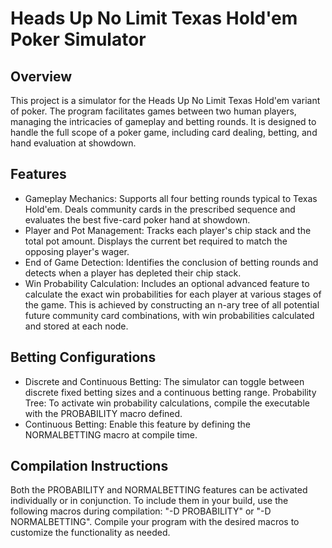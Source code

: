 # Heads Up No Limit Texas Hold'em Poker Simulator
## Overview
This project is a simulator for the Heads Up No Limit Texas Hold'em variant of poker. The program facilitates games between two human players, managing the intricacies of gameplay and betting rounds. It is designed to handle the full scope of a poker game, including card dealing, betting, and hand evaluation at showdown.
## Features
- Gameplay Mechanics: Supports all four betting rounds typical to Texas Hold'em. Deals community cards in the prescribed sequence and evaluates the best five-card poker hand at showdown.
- Player and Pot Management: Tracks each player's chip stack and the total pot amount. Displays the current bet required to match the opposing player's wager.
- End of Game Detection: Identifies the conclusion of betting rounds and detects when a player has depleted their chip stack.
- Win Probability Calculation: Includes an optional advanced feature to calculate the exact win probabilities for each player at various stages of the game. This is achieved by constructing an n-ary tree of all potential future community card combinations, with win probabilities calculated and stored at each node.
## Betting Configurations
- Discrete and Continuous Betting: The simulator can toggle between discrete fixed betting sizes and a continuous betting range.
Probability Tree: To activate win probability calculations, compile the executable with the PROBABILITY macro defined.
- Continuous Betting: Enable this feature by defining the NORMALBETTING macro at compile time.
## Compilation Instructions
Both the PROBABILITY and NORMALBETTING features can be activated individually or in conjunction. To include them in your build, use the following macros during compilation: "-D PROBABILITY" or "-D NORMALBETTING".
Compile your program with the desired macros to customize the functionality as needed.
